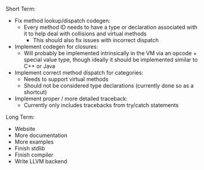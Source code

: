 Short Term:
- Fix method lookup/dispatch codegen:
	- Every method ID needs to have a type or declaration associated with it to help deal with collisions and virtual methods
		- This should also fix issues with incorrect dispatch
- Implement codegen for closures:
	- Will probably be implemented intrinsically in the VM via an opcode + special value type, though ideally it should be implemented similar to C++ or Java
- Implement correct method dispatch for categories:
	- Needs to support virtual methods
	- Should not be considered type declarations (currently done so as a shortcut)
- Implement proper / more detailed traceback:
	- Currently only includes tracebacks from try/catch statements


Long Term:
- Website
- More documentation
- More examples
- Finish stdlib
- Finish compiler
- Write LLVM backend
